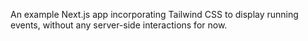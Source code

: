 An example Next.js app incorporating Tailwind CSS to display running events, without any server-side interactions for now.
